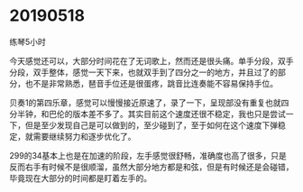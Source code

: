 # 20190518

练琴5小时

今天感觉还可以，大部分时间花在了无词歌上，然而还是很头痛。单手分段，双手分段，双手整体，感觉一天下来，也就双手到了四分之一的地方，并且过了的部分，也不是非常熟悉，琶音手位还是很蛋疼，跳音比连奏能不容易保持手位。

贝奏1的第四乐章，感觉可以慢慢接近原速了，录了一下，呈现部没有重复也就四分半钟，和巴伦的版本差不多了。其实目前这个速度还很不稳定，我也只是尝试一下，但是至少发现自己是可以做到的，至少碰到了，至于如何在这个速度下弹稳定，就需要继续努力和逐步优化了。

299的34基本上也是在加速的阶段，左手感觉很舒畅，准确度也高了很多，只是反而右手有时候不是很顺溜，虽然大部分地方都是和弦，但是有时候还是会碰错，毕竟现在大部分的时间都是盯着左手的。
